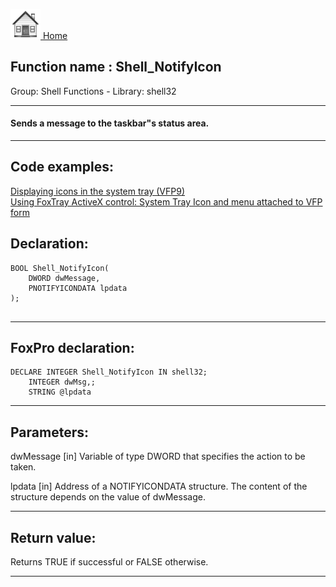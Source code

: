 [<img src="../../images/home.png"> Home ](https://github.com/VFPX/Win32API)  

## Function name : Shell_NotifyIcon
Group: Shell Functions - Library: shell32    
***  


#### Sends a message to the taskbar"s status area.
***  


## Code examples:
[Displaying icons in the system tray (VFP9)](../../samples/sample_235.md)  
[Using FoxTray ActiveX control: System Tray Icon and menu attached to VFP form](../../samples/sample_336.md)  

## Declaration:
```foxpro  
BOOL Shell_NotifyIcon(
    DWORD dwMessage,
    PNOTIFYICONDATA lpdata
);
  
```  
***  


## FoxPro declaration:
```foxpro  
DECLARE INTEGER Shell_NotifyIcon IN shell32;
	INTEGER dwMsg,;
	STRING @lpdata  
```  
***  


## Parameters:
dwMessage 
[in] Variable of type DWORD that specifies the action to be taken. 

lpdata 
[in] Address of a NOTIFYICONDATA structure. The content of the structure depends on the value of dwMessage.   
***  


## Return value:
Returns TRUE if successful or FALSE otherwise.  
***  

